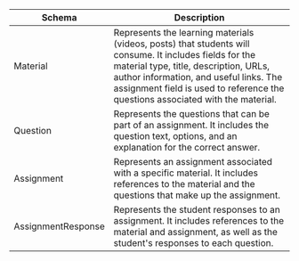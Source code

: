 | Schema             | Description                                                                                                                                                                                                                                                                   |
|--------------------|-------------------------------------------------------------------------------------------------------------------------------------------------------------------------------------------------------------------------------------------------------------------------------|
| Material           | Represents the learning materials (videos, posts) that students will consume. It includes fields for the material type, title, description, URLs, author information, and useful links. The assignment field is used to reference the questions associated with the material. |
| Question           | Represents the questions that can be part of an assignment. It includes the question text, options, and an explanation for the correct answer.                                                                                                                                |
| Assignment         | Represents an assignment associated with a specific material. It includes references to the material and the questions that make up the assignment.                                                                                                                           |
| AssignmentResponse | Represents the student responses to an assignment. It includes references to the material and assignment, as well as the student's responses to each question.                                                                                                                |
